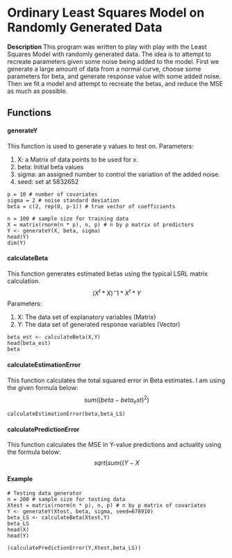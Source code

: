 # Ordinary Least Squares Model on Randomly Generated Data

**Description** This program was written to play with play with the Least Squares Model with randomly generated data. The idea is to attempt to recreate parameters given some noise being added to the model. First we generate a large amount of data from a normal curve, choose some parameters for beta, and generate response value with some added noise. Then we fit a model and attempt to recreate the betas, and reduce the MSE as much as possible.  

## Functions

#### generateY
This function is used to generate y values to test on. 
Parameters:
  
1. X: a Matrix of data points to be used for x. 
2. beta: Initial beta values
3. sigma: an assigned number to control the variation of the added noise.  
4. seed: set at 5832652
    
```{r, eval = TRUE, echo = TRUE}
p = 10 # number of covariates
sigma = 2 # noise standard deviation
beta = c(2, rep(0, p-1)) # true vector of coefficients

n = 100 # sample size for training data
X = matrix(rnorm(n * p), n, p) # n by p matrix of predictors
Y <- generateY(X, beta, sigma)
head(Y)
dim(Y)

```
  
#### calculateBeta 
This function generates estimated betas using the typical LSRL matrix calculation.
$$(X^t*X)^-1*X^t*Y$$
Parameters:
1.  X: The data set of explanatory variables (Matrix)
2.  Y: The data set of generated response variables (Vector)

```{r, echo = TRUE, eval = TRUE}
beta_est <- calculateBeta(X,Y)
head(beta_est)
beta
```
    
#### calculateEstimationError 
This function calculates the total squared error in Beta estimates. I am using the given formula below:
$$sum((beta - beta_est) ^2)$$

```{r, echo = TRUE, eval = TRUE}
calculateEstimationError(beta,beta_LS)
```
    
#### calculatePredictionError
This function calculates the MSE in Y-value predictions and actuality using the formula below:
$$sqrt(sum((Y - X %*% beta_LS) ^ 2))$$
    
  
#### Example
```{r, echo = TRUE, eval = TRUE}
# Testing data generator
n = 200 # sample size for testing data
Xtest = matrix(rnorm(n * p), n, p) # n by p matrix of covariates
Y <- generateY(Xtest, beta, sigma, seed=678910)
beta_LS <- calculateBeta(Xtest,Y)
beta_LS
head(X)
head(Y)

(calculatePredictionError(Y,Xtest,beta_LS))
```

  
    
    
    
    
    
    
    
    
    
    
    
    
    
    
